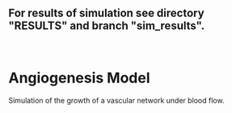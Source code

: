 ## For results of simulation see directory "RESULTS" and branch "sim_results".

&nbsp;

# Angiogenesis Model
Simulation of the growth of a vascular network under blood flow. 
